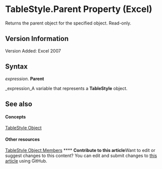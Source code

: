 
# TableStyle.Parent Property (Excel)

Returns the parent object for the specified object. Read-only.


## Version Information

Version Added: Excel 2007 


## Syntax

 _expression_. **Parent**

 _expression_A variable that represents a  **TableStyle** object.


## See also


#### Concepts


 [TableStyle Object](191a5c2c-ecf4-f88a-1639-be7ee9c369c3.md)
#### Other resources


 [TableStyle Object Members](a9266fdf-6168-bedc-0a17-81ccb43449e5.md)
****   **Contribute to this article**Want to edit or suggest changes to this content? You can edit and submit changes to  [this article](https://github.com/jhershey00/VBA_Excel_Test/OpenXMLCon/articles/57604c1c-8c14-0547-9a7b-f9c89733748f.md) using GitHub.

